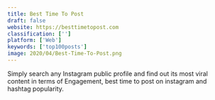 ```yaml
---
title: Best Time To Post
draft: false 
website: https://besttimetopost.com
classification: ['']
platform: ['Web']
keywords: ['top100posts']
image: 2020/04/Best-Time-To-Post.png
---
```

Simply search any Instagram public profile and find out its most viral content in terms of Engagement, best time to post on instagram and hashtag popularity.